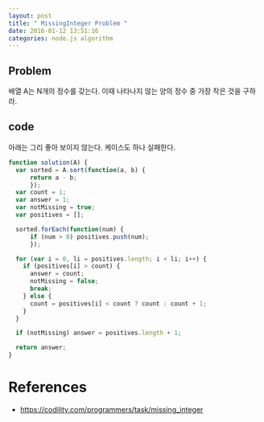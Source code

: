 ```yaml
---
layout: post
title: " MissingInteger Problem "
date: 2016-01-12 13:51:16
categories: node.js algorithm
---
```


## Problem  
배열 A는 N개의 정수를 갖는다. 이때 나타나지 않는 양의 정수 중 가장 작은 것을 구하라.  


## code  
아래는 그리 좋아 보이지 않는다. 케이스도 하나 실패한다.

```javascript
function solution(A) {
  var sorted = A.sort(function(a, b) {
      return a - b;
      });
  var count = 1;
  var answer = 1;
  var notMissing = true;
  var positives = [];

  sorted.forEach(function(num) {
      if (num > 0) positives.push(num);
      });

  for (var i = 0, li = positives.length; i < li; i++) {
    if (positives[i] > count) {
      answer = count;
      notMissing = false;
      break;
    } else {
      count = positives[i] < count ? count : count + 1;
    }
  }

  if (notMissing) answer = positives.length + 1;

  return answer;
}
```


# References  
- https://codility.com/programmers/task/missing_integer
